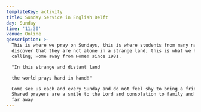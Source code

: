 ```yaml
---
templateKey: activity
title: Sunday Service in English Delft
day: Sunday
time: '11:30'
venue: Online
qdescription: >-
  This is where we pray on Sundays, this is where students from many nations
  discover that they are not alone in a strange land, this is what we have been
  calling; Home away from Home! since 1981.

  "In this strange and distant land

  the world prays hand in hand!"

  Come see us each and every Sunday and do not feel shy to bring a friend.
  Shared prayers are a smile to the Lord and consolation to family and friends
  far away
---
```



